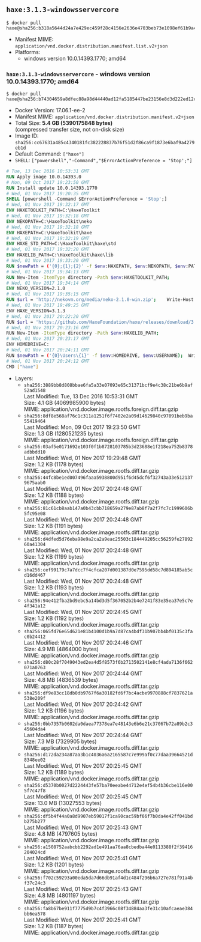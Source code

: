 ## `haxe:3.1.3-windowsservercore`

```console
$ docker pull haxe@sha256:b318a5644d24a7e429ec459f28c4156e2636e4703beb73e1098ef61b9a4478a0
```

-	Manifest MIME: `application/vnd.docker.distribution.manifest.list.v2+json`
-	Platforms:
	-	windows version 10.0.14393.1770; amd64

### `haxe:3.1.3-windowsservercore` - windows version 10.0.14393.1770; amd64

```console
$ docker pull haxe@sha256:b74304659a8dfec88a98d44440ad12fa5185447be23156e8d3d222ed12c7a042
```

-	Docker Version: 17.06.1-ee-2
-	Manifest MIME: `application/vnd.docker.distribution.manifest.v2+json`
-	Total Size: **5.4 GB (5390175848 bytes)**  
	(compressed transfer size, not on-disk size)
-	Image ID: `sha256:cc67631a485c4340181fc382228837b76f51d2f86ca9f1873e6baf9a4279eb1d`
-	Default Command: `["haxe"]`
-	`SHELL`: `["powershell","-Command","$ErrorActionPreference = 'Stop';"]`

```dockerfile
# Tue, 13 Dec 2016 10:53:31 GMT
RUN Apply image 10.0.14393.0
# Mon, 09 Oct 2017 19:23:50 GMT
RUN Install update 10.0.14393.1770
# Wed, 01 Nov 2017 19:20:35 GMT
SHELL [powershell -Command $ErrorActionPreference = 'Stop';]
# Wed, 01 Nov 2017 19:32:17 GMT
ENV HAXETOOLKIT_PATH=C:\HaxeToolkit
# Wed, 01 Nov 2017 19:32:18 GMT
ENV NEKOPATH=C:\HaxeToolkit\neko
# Wed, 01 Nov 2017 19:32:18 GMT
ENV HAXEPATH=C:\HaxeToolkit\haxe
# Wed, 01 Nov 2017 19:32:19 GMT
ENV HAXE_STD_PATH=C:\HaxeToolkit\haxe\std
# Wed, 01 Nov 2017 19:32:20 GMT
ENV HAXELIB_PATH=C:\HaxeToolkit\haxe\lib
# Wed, 01 Nov 2017 19:33:20 GMT
RUN $newPath = ('{0};{1};{2}' -f $env:HAXEPATH, $env:NEKOPATH, $env:PATH); 	Write-Host ('Updating PATH: {0}' -f $newPath); 	[Environment]::SetEnvironmentVariable('PATH', $newPath, [EnvironmentVariableTarget]::Machine);
# Wed, 01 Nov 2017 19:34:13 GMT
RUN New-Item -ItemType directory -Path $env:HAXETOOLKIT_PATH;
# Wed, 01 Nov 2017 19:34:14 GMT
ENV NEKO_VERSION=2.1.0
# Wed, 01 Nov 2017 19:35:15 GMT
RUN $url = 'http://nekovm.org/media/neko-2.1.0-win.zip'; 	Write-Host ('Downloading {0} ...' -f $url); 	Invoke-WebRequest -Uri $url -OutFile 'neko.zip'; 		Write-Host 'Verifying sha256 (ad7f8ead8300cdbfdc062bcf7ba63b1b1993d975023cde2dfd61936950eddb0e) ...'; 	if ((Get-FileHash neko.zip -Algorithm sha256).Hash -ne 'ad7f8ead8300cdbfdc062bcf7ba63b1b1993d975023cde2dfd61936950eddb0e') { 		Write-Host 'FAILED!'; 		exit 1; 	}; 		Write-Host 'Expanding ...'; 	New-Item -ItemType directory -Path tmp; 	Expand-Archive -Path neko.zip -DestinationPath tmp; 	if (Test-Path tmp\neko.exe) { Move-Item tmp $env:NEKOPATH } 	else { Move-Item (Resolve-Path tmp\neko* | Select -ExpandProperty Path) $env:NEKOPATH }; 		Write-Host 'Removing ...'; 	Remove-Item -Path neko.zip, tmp -Force -Recurse -ErrorAction Ignore; 		Write-Host 'Verifying install ...'; 	Write-Host '  neko -version'; neko -version; 		Write-Host 'Complete.';
# Wed, 01 Nov 2017 19:49:25 GMT
ENV HAXE_VERSION=3.1.3
# Wed, 01 Nov 2017 20:22:20 GMT
RUN $url = 'https://github.com/HaxeFoundation/haxe/releases/download/3.1.3/haxe-3.1.3-win.zip'; 	Write-Host ('Downloading {0} ...' -f $url); 	Invoke-WebRequest -Uri $url -OutFile haxe.zip; 		Write-Host 'Verifying sha256 (4cf84cdbf7960a61ae70b0d9166c6f9bde16388c3b81e54af91446f4c9e44ae4) ...'; 	if ((Get-FileHash haxe.zip -Algorithm sha256).Hash -ne '4cf84cdbf7960a61ae70b0d9166c6f9bde16388c3b81e54af91446f4c9e44ae4') { 		Write-Host 'FAILED!'; 		exit 1; 	}; 		Write-Host 'Expanding ...'; 	New-Item -ItemType directory -Path tmp; 	Expand-Archive -Path haxe.zip -DestinationPath tmp; 	if (Test-Path tmp\haxe.exe) { Move-Item tmp $env:HAXEPATH } 	else { Move-Item (Resolve-Path tmp\haxe* | Select -ExpandProperty Path) $env:HAXEPATH }; 		Write-Host 'Removing ...'; 	Remove-Item -Path haxe.zip, tmp -Force -Recurse -ErrorAction Ignore; 		Write-Host 'Verifying install ...'; 	Write-Host '  haxe -version'; haxe -version; 		Write-Host 'Complete.';
# Wed, 01 Nov 2017 20:23:16 GMT
RUN New-Item -ItemType directory -Path $env:HAXELIB_PATH;
# Wed, 01 Nov 2017 20:23:17 GMT
ENV HOMEDRIVE=C:
# Wed, 01 Nov 2017 20:24:11 GMT
RUN $newPath = ('{0}\Users\{1}' -f $env:HOMEDRIVE, $env:USERNAME); 	Write-Host ('Updating HOMEPATH: {0}' -f $newPath); 	[Environment]::SetEnvironmentVariable('HOMEPATH', $newPath, [EnvironmentVariableTarget]::Machine);
# Wed, 01 Nov 2017 20:24:12 GMT
CMD ["haxe"]
```

-	Layers:
	-	`sha256:3889bb8d808bbae6fa5a33e07093e65c31371bcf9e4c38c21be6b9af52ad1548`  
		Last Modified: Tue, 13 Dec 2016 10:53:31 GMT  
		Size: 4.1 GB (4069985900 bytes)  
		MIME: application/vnd.docker.image.rootfs.foreign.diff.tar.gzip
	-	`sha256:8df8e568af76c1c311a1251f6f7402e2a09d14629840c97091beb9ba55419464`  
		Last Modified: Mon, 09 Oct 2017 19:23:50 GMT  
		Size: 1.3 GB (1280521235 bytes)  
		MIME: application/vnd.docker.image.rootfs.foreign.diff.tar.gzip
	-	`sha256:03af5e0171692e103f0f1b8728103785b3d23688e1f218ea752b8378adbbdd10`  
		Last Modified: Wed, 01 Nov 2017 19:29:48 GMT  
		Size: 1.2 KB (1178 bytes)  
		MIME: application/vnd.docker.image.rootfs.diff.tar.gzip
	-	`sha256:44fc8be1ed007496faaa5938800d951f6d45dcf6f32743a33e5121379675aab0`  
		Last Modified: Wed, 01 Nov 2017 20:24:48 GMT  
		Size: 1.2 KB (1188 bytes)  
		MIME: application/vnd.docker.image.rootfs.diff.tar.gzip
	-	`sha256:81c61cb8aab147a0b43cbb718659a279e87ab8f7a2f7fc7c1999606b5fc95e08`  
		Last Modified: Wed, 01 Nov 2017 20:24:48 GMT  
		Size: 1.2 KB (1191 bytes)  
		MIME: application/vnd.docker.image.rootfs.diff.tar.gzip
	-	`sha256:d4dfed5d76eba98e9a2ca2a9eac25503c184449205cc56259fe2789260a41304`  
		Last Modified: Wed, 01 Nov 2017 20:24:48 GMT  
		Size: 1.2 KB (1199 bytes)  
		MIME: application/vnd.docker.image.rootfs.diff.tar.gzip
	-	`sha256:cef99179c7a7dcc7f4cfca207d001387d0e7595dd58c7d894185ab5cd16dd467`  
		Last Modified: Wed, 01 Nov 2017 20:24:48 GMT  
		Size: 1.2 KB (1193 bytes)  
		MIME: application/vnd.docker.image.rootfs.diff.tar.gzip
	-	`sha256:94e412fba2bd9ebc5a14bd3d5f367052b2b4e7241f83e35ea37e5c7e4f341a12`  
		Last Modified: Wed, 01 Nov 2017 20:24:45 GMT  
		Size: 1.2 KB (1192 bytes)  
		MIME: application/vnd.docker.image.rootfs.diff.tar.gzip
	-	`sha256:065fd76e65d621e81b4100d1b9a7d87ca4bdf31b907bb4bf0135c3fac0b24412`  
		Last Modified: Wed, 01 Nov 2017 20:24:46 GMT  
		Size: 4.9 MB (4864000 bytes)  
		MIME: application/vnd.docker.image.rootfs.diff.tar.gzip
	-	`sha256:d80c28f7049043ed2ea4d5f8573f6b2713502141e8cf4ada7136f662071a0763`  
		Last Modified: Wed, 01 Nov 2017 20:24:44 GMT  
		Size: 4.8 MB (4836539 bytes)  
		MIME: application/vnd.docker.image.rootfs.diff.tar.gzip
	-	`sha256:df9e83cc18db0db9767f6a30182fd6f7bc4acbe9970888cf7837621a538e209f`  
		Last Modified: Wed, 01 Nov 2017 20:24:42 GMT  
		Size: 1.2 KB (1196 bytes)  
		MIME: application/vnd.docker.image.rootfs.diff.tar.gzip
	-	`sha256:0bb7357b0602da0daea77378ea7e48143e6b6e21c37067b72a89b2c345604da4`  
		Last Modified: Wed, 01 Nov 2017 20:24:44 GMT  
		Size: 7.3 MB (7329905 bytes)  
		MIME: application/vnd.docker.image.rootfs.diff.tar.gzip
	-	`sha256:d172da234a87aa3b1c4036a6a2165587c7e999af0c77daa39664521d8348ee02`  
		Last Modified: Wed, 01 Nov 2017 20:25:45 GMT  
		Size: 1.2 KB (1189 bytes)  
		MIME: application/vnd.docker.image.rootfs.diff.tar.gzip
	-	`sha256:d5370b0027d2224443fe57ba70eeabe44712e4ef54b4b36cbe116e005f7c47f8`  
		Last Modified: Wed, 01 Nov 2017 20:25:45 GMT  
		Size: 13.0 MB (13027553 bytes)  
		MIME: application/vnd.docker.image.rootfs.diff.tar.gzip
	-	`sha256:df5b4f44a0a8d9907eb59017f1ca90cac59bf66f7b0da4e42ff041bdb275b277`  
		Last Modified: Wed, 01 Nov 2017 20:25:43 GMT  
		Size: 4.8 MB (4797605 bytes)  
		MIME: application/vnd.docker.image.rootfs.diff.tar.gzip
	-	`sha256:a1508752aabcbb2292ad1e491aa76aa8cbedba44e0113388f2f39416204024cd`  
		Last Modified: Wed, 01 Nov 2017 20:25:41 GMT  
		Size: 1.2 KB (1201 bytes)  
		MIME: application/vnd.docker.image.rootfs.diff.tar.gzip
	-	`sha256:f702c59293a00eda5da7d66db91af4d1c484f296b6a727e781f91a4bf37c24c3`  
		Last Modified: Wed, 01 Nov 2017 20:25:43 GMT  
		Size: 4.8 MB (4801197 bytes)  
		MIME: application/vnd.docker.image.rootfs.diff.tar.gzip
	-	`sha256:fa8b67be911f7775d9b7c4f3966c08f34884aa3fe31c10afcaeae384bb6ea578`  
		Last Modified: Wed, 01 Nov 2017 20:25:41 GMT  
		Size: 1.2 KB (1187 bytes)  
		MIME: application/vnd.docker.image.rootfs.diff.tar.gzip
